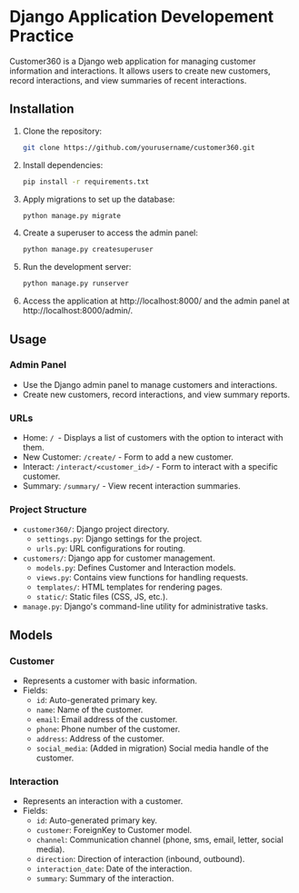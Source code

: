 # Django Application Developement Practice

Customer360 is a Django web application for managing customer information and interactions. It allows users to create new customers, record interactions, and view summaries of recent interactions.

## Installation

1. Clone the repository:
   ```bash
   git clone https://github.com/yourusername/customer360.git
   ```
2. Install dependencies:
   ```bash
   pip install -r requirements.txt
   ```
3. Apply migrations to set up the database:
   ```bash
   python manage.py migrate
   ```
4. Create a superuser to access the admin panel:
   ```bash
   python manage.py createsuperuser
   ```
5. Run the development server:
   ```bash
   python manage.py runserver
   ```
6. Access the application at http://localhost:8000/ and the admin panel at http://localhost:8000/admin/.
   
## Usage

### Admin Panel
- Use the Django admin panel to manage customers and interactions.
- Create new customers, record interactions, and view summary reports.

### URLs
- Home: `/ `- Displays a list of customers with the option to interact with them.
- New Customer: `/create/` - Form to add a new customer.
- Interact: `/interact/<customer_id>/` - Form to interact with a specific customer.
- Summary: `/summary/` - View recent interaction summaries.
  
### Project Structure
- `customer360/`: Django project directory.
  - `settings.py`: Django settings for the project.
  - `urls.py`: URL configurations for routing.
- `customers/`: Django app for customer management.
  - `models.py`: Defines Customer and Interaction models.
  - `views.py`: Contains view functions for handling requests.
  - `templates/`: HTML templates for rendering pages.
  - `static/`: Static files (CSS, JS, etc.).
- `manage.py`: Django's command-line utility for administrative tasks.

## Models

### Customer
- Represents a customer with basic information.
- Fields:
  - `id`: Auto-generated primary key.
  - `name`: Name of the customer.
  - `email`: Email address of the customer.
  - `phone`: Phone number of the customer.
  - `address`: Address of the customer.
  - `social_media`: (Added in migration) Social media handle of the customer.
    
### Interaction
- Represents an interaction with a customer.
- Fields:
  - `id`: Auto-generated primary key.
  - `customer`: ForeignKey to Customer model.
  - `channel`: Communication channel (phone, sms, email, letter, social media).
  - `direction`: Direction of interaction (inbound, outbound).
  - `interaction_date`: Date of the interaction.
  - `summary`: Summary of the interaction. 
